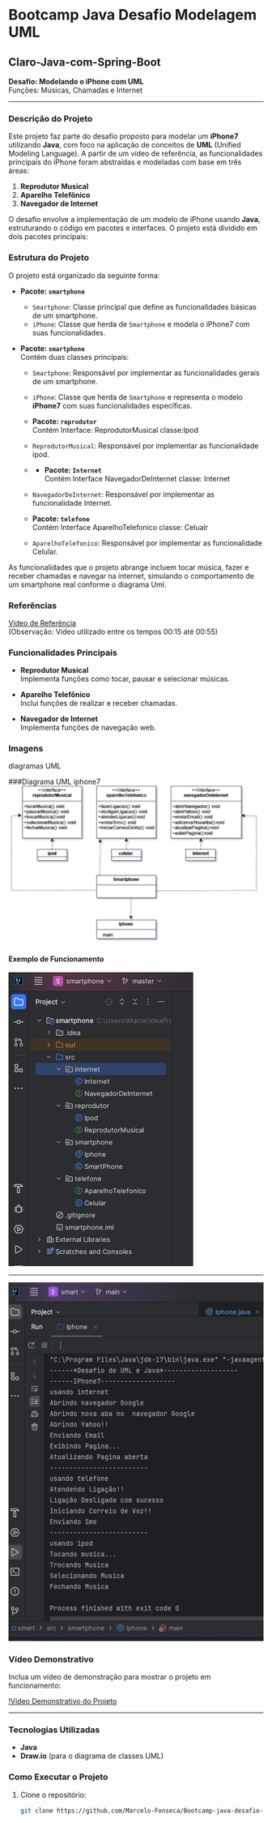 # Bootcamp Java Desafio Modelagem UML

## Claro-Java-com-Spring-Boot

**Desafio: Modelando o iPhone com UML**  
Funções: Músicas, Chamadas e Internet

***
### Descrição do Projeto

Este projeto faz parte do desafio proposto para modelar um **iPhone7** utilizando **Java**, com foco na aplicação de conceitos de **UML** (Unified Modeling Language). A partir de um vídeo de referência, as funcionalidades principais do iPhone foram abstraídas e modeladas com base em três áreas:

1. **Reprodutor Musical**
2. **Aparelho Telefônico**
3. **Navegador de Internet**

O desafio envolve a implementação de um modelo de iPhone usando **Java**, estruturando o código em pacotes e interfaces. O projeto está dividido em dois pacotes principais:

### Estrutura do Projeto

O projeto está organizado da seguinte forma:

- **Pacote: `smartphone`**
    - `Smartphone`: Classe principal que define as funcionalidades básicas de um smartphone.
    - `iPhone`: Classe que herda de `Smartphone` e modela o iPhone7 com suas funcionalidades.

- **Pacote: `smartphone`**  
  Contém duas classes principais:
    - `Smartphone`: Responsável por implementar as funcionalidades gerais de um smartphone.
    - `iPhone`: Classe que herda de `Smartphone` e representa o modelo **iPhone7** com suas funcionalidades específicas.
 
    - **Pacote: `reprodutor`**  
  Contém Interface: ReprodutorMusical  classe:Ipod
    - `ReprodutorMusical`: Responsável por implementar as funcionalidade ipod.
    -   - **Pacote: `Internet`**  
  Contém Interface NavegadorDeInternet classe: Internet
    - `NavegadorDeInternet`: Responsável por implementar as funcionalidade Internet.
    -  **Pacote: `telefone`**  
  Contém Interface AparelhoTelefonico classe: Celualr
    - `AparelhoTelefonico`: Responsável por implementar as funcionalidade Celular.
   

As funcionalidades que o projeto abrange incluem tocar música, fazer e receber chamadas e navegar na internet, simulando o comportamento de um smartphone real conforme o diagrama Uml.

### Referências

[Vídeo de Referência](https://www.youtube.com/watch?v=9ou608QQRq8)  
(Observação: Vídeo utilizado entre os tempos 00:15 até 00:55)



### Funcionalidades Principais

- **Reprodutor Musical**  
  Implementa funções como tocar, pausar e selecionar músicas.

- **Aparelho Telefônico**  
  Inclui funções de realizar e receber chamadas.

- **Navegador de Internet**  
  Implementa funções de navegação web.

### Imagens

 diagramas UML 

###Diagrama UML iphone7
![Diagrama UML do Projeto](./src/images/iphone7.drawio.png)

#### Exemplo de Funcionamento
![Imagem do Projeto em Execução](./src/images/estruturaDePasta.png)
***
![Imagem do Projeto em Execução](./src/images/execucao.png)


### Vídeo Demonstrativo

Inclua um vídeo de demonstração para mostrar o projeto em funcionamento:

[!Vídeo Demonstrativo do Projeto](./src/images/execucaoJava.mp4)


***

### Tecnologias Utilizadas

- **Java**
- **Draw.io** (para o diagrama de classes UML)

### Como Executar o Projeto

1. Clone o repositório:
   ```bash
   git clone https://github.com/Marcelo-Fonseca/Bootcamp-java-desafio-modelagem-uml.git
